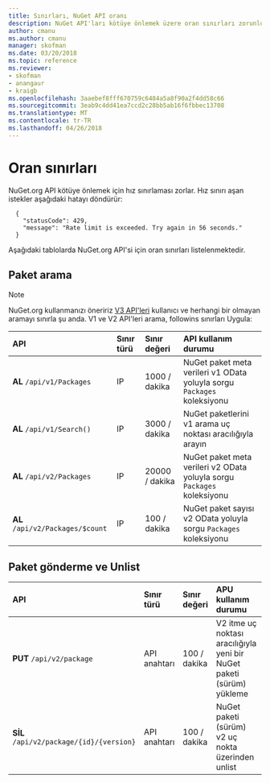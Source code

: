 ```yaml
---
title: Sınırları, NuGet API oranı
description: NuGet API'ları kötüye önlemek üzere oran sınırları zorunlu.
author: cmanu
ms.author: cmanu
manager: skofman
ms.date: 03/20/2018
ms.topic: reference
ms.reviewer:
- skofman
- anangaur
- kraigb
ms.openlocfilehash: 3aaebef8fff670759c6484a5a8f90a2f4dd58c66
ms.sourcegitcommit: 3eab9c4dd41ea7ccd2c28bb5ab16f6fbbec13708
ms.translationtype: MT
ms.contentlocale: tr-TR
ms.lasthandoff: 04/26/2018
---
```

# <a name="rate-limits"></a>Oran sınırları

NuGet.org API kötüye önlemek için hız sınırlaması zorlar. Hız sınırı aşan istekler aşağıdaki hatayı döndürür: 

  ~~~
    {
      "statusCode": 429,
      "message": "Rate limit is exceeded. Try again in 56 seconds."
    }
  ~~~

Aşağıdaki tablolarda NuGet.org API'si için oran sınırları listelenmektedir.

## <a name="package-search"></a>Paket arama

> [!Note]
> NuGet.org kullanmanızı öneririz [V3 API'leri](https://docs.microsoft.com/nuget/api/search-query-service-resource) kullanıcı ve herhangi bir olmayan aramayı sınırla şu anda. V1 ve V2 API'leri arama, followins sınırları Uygula:


| API | Sınır türü | Sınır değeri | API kullanım durumu |
|:---|:---|:---|:---|
**AL** `/api/v1/Packages` | IP | 1000 / dakika | NuGet paket meta verileri v1 OData yoluyla sorgu `Packages` koleksiyonu |
**AL** `/api/v1/Search()` | IP | 3000 / dakika | NuGet paketlerini v1 arama uç noktası aracılığıyla arayın | 
**AL** `/api/v2/Packages` | IP | 20000 / dakika | NuGet paket meta verileri v2 OData yoluyla sorgu `Packages` koleksiyonu | 
**AL** `/api/v2/Packages/$count` | IP | 100 / dakika | NuGet paket sayısı v2 OData yoluyla sorgu `Packages` koleksiyonu | 

## <a name="package-push-and-unlist"></a>Paket gönderme ve Unlist

| API | Sınır türü | Sınır değeri | APU kullanım durumu | 
|:---|:---|:---|:--- |
**PUT** `/api/v2/package` | API anahtarı | 100 / dakika | V2 itme uç noktası aracılığıyla yeni bir NuGet paketi (sürüm) yükleme 
**SİL** `/api/v2/package/{id}/{version}` | API anahtarı | 100 / dakika | NuGet paketi (sürüm) v2 uç nokta üzerinden unlist 
